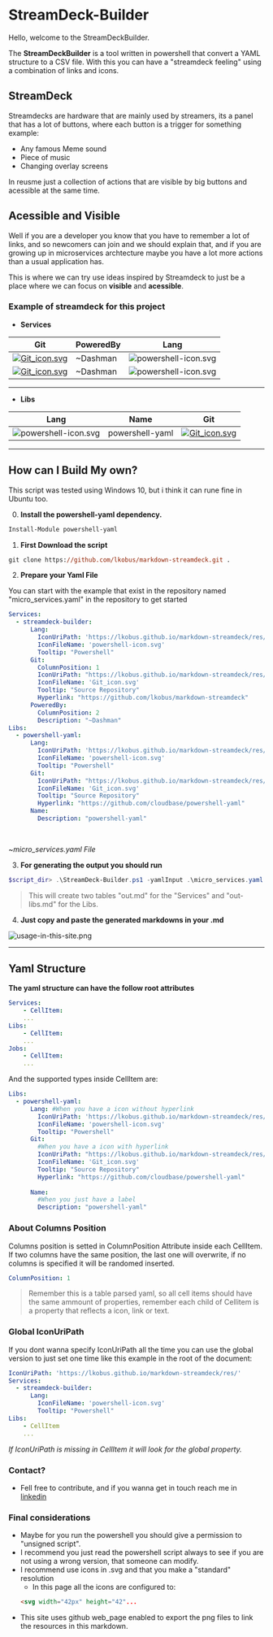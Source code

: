 # StreamDeck-Builder

Hello, welcome to the StreamDeckBuilder.

The **StreamDeckBuilder** is a tool written in powershell that convert a YAML structure to a CSV file. With this you can have a "streamdeck feeling" using a combination of links and icons.

## StreamDeck  

Streamdecks are hardware that are mainly used by streamers, its a panel that has a lot of buttons, where each button is a trigger for something example:
* Any famous Meme sound
* Piece of music
* Changing overlay screens

In reusme just a collection of actions that are visible by big buttons and acessible at the same time. 

## Acessible and Visible 

Well if you are a developer you know that you have to remember a lot of links, and so  newcomers can join and we should explain that, and if you are growing up in microservices archtecture maybe you have a lot more actions than a usual application has.

This is where we can try use ideas inspired by Streamdeck to just be a place where we can focus on **visible** and **acessible**.

### Example of streamdeck for this project


- **Services**

|Git                                                          |PoweredBy                                                                                              |Lang                                                                                                      |
|-------------------------------------------------------------|-------------------------------------------------------------------------------------------------------|----------------------------------------------------------------------------------------------------------|
|[![Git_icon.svg](https://lkobus.github.io/markdown-streamdeck/res//Git_icon.svg)](https://github.com/lkobus/markdown-streamdeck "Source Repository")|~Dashman                                                                                               |![powershell-icon.svg](https://lkobus.github.io/markdown-streamdeck/res//powershell-icon.svg "Powershell")|
|[![Git_icon.svg](https://lkobus.github.io/markdown-streamdeck/res//Git_icon.svg)](https://github.com/lkobus/markdown-streamdeck "Source Repository")|~Dashman                                                                                               |![powershell-icon.svg](https://lkobus.github.io/markdown-streamdeck/res//powershell-icon.svg "Powershell")|



---

- **Libs**

|Lang                                                         |Name                                                                                                   |Git                                                                                                       |
|-------------------------------------------------------------|-------------------------------------------------------------------------------------------------------|----------------------------------------------------------------------------------------------------------|
|![powershell-icon.svg](https://lkobus.github.io/markdown-streamdeck/res//powershell-icon.svg "Powershell")|powershell-yaml                                                                                        |[![Git_icon.svg](https://lkobus.github.io/markdown-streamdeck/res//Git_icon.svg)](https://github.com/cloudbase/powershell-yaml "Source Repository")|


---

## How can I Build My own?

This script was tested using Windows 10, but i think it can rune fine in Ubuntu too.

0. **Install the powershell-yaml dependency.**
```ps
Install-Module powershell-yaml
```

1. **First Download the script**

```ps
git clone https://github.com/lkobus/markdown-streamdeck.git .
```
2. **Prepare your Yaml File**

You can start with the example that exist in the repository named "micro_services.yaml" in the repository to get started
```yaml
Services:
  - streamdeck-builder:
      Lang:        
        IconUriPath: 'https://lkobus.github.io/markdown-streamdeck/res/'
        IconFileName: 'powershell-icon.svg'
        Tooltip: "Powershell"      
      Git:
        ColumnPosition: 1
        IconUriPath: "https://lkobus.github.io/markdown-streamdeck/res/"
        IconFileName: 'Git_icon.svg'
        Tooltip: "Source Repository"
        Hyperlink: "https://github.com/lkobus/markdown-streamdeck"
      PoweredBy:       
        ColumnPosition: 2
        Description: "~Dashman"  
Libs:
  - powershell-yaml:
      Lang:
        IconUriPath: 'https://lkobus.github.io/markdown-streamdeck/res/'
        IconFileName: 'powershell-icon.svg'
        Tooltip: "Powershell"       
      Git:      
        IconUriPath: "https://lkobus.github.io/markdown-streamdeck/res/"
        IconFileName: 'Git_icon.svg'
        Tooltip: "Source Repository"
        Hyperlink: "https://github.com/cloudbase/powershell-yaml"
      Name:
        Description: "powershell-yaml"
      
      
```
~*micro_services.yaml File*


3. **For generating the output you should run**

```ps1
$script_dir> .\StreamDeck-Builder.ps1 -yamlInput .\micro_services.yaml -outputCsv .\out.md
```

> This will create two tables "out.md" for the "Services" and "out-libs.md" for the Libs.



4. **Just copy and paste the generated markdowns in your .md**

![usage-in-this-site.png](https://lkobus.github.io/markdown-streamdeck/res/usage-in-this-site.png)

---


## Yaml Structure 
**The yaml structure can have the follow root attributes**
```yaml
Services:
    - CellItem:
    ...
Libs:
    - CellItem:
    ...
Jobs:
    - CellItem:
    ...
```

And the supported types inside CellItem are:
```yaml
Libs:
  - powershell-yaml:
      Lang: #When you have a icon without hyperlink
        IconUriPath: 'https://lkobus.github.io/markdown-streamdeck/res/' 
        IconFileName: 'powershell-icon.svg'
        Tooltip: "Powershell"       
      Git:      
        #When you have a icon with hyperlink
        IconUriPath: "https://lkobus.github.io/markdown-streamdeck/res/"
        IconFileName: 'Git_icon.svg'
        Tooltip: "Source Repository"
        Hyperlink: "https://github.com/cloudbase/powershell-yaml"
        
      Name:
        #When you just have a label
        Description: "powershell-yaml"
```

### About Columns Position
Columns position is setted in ColumnPosition Attribute inside each CellItem. If two columns have the same position, the last one will overwrite, if no columns is specified it will be randomed inserted.
```yaml
ColumnPosition: 1
```

> Remember this is a table parsed yaml, so all cell items should have the same ammount of properties, remember each child of Cellitem is a property that reflects a icon, link or text.

### Global IconUriPath
If you dont wanna specify IconUriPath all the time you can use the global version to just set one time like this example in the root of the document: 
```yaml
IconUriPath: 'https://lkobus.github.io/markdown-streamdeck/res/' 
Services:
  - streamdeck-builder:
      Lang:                
        IconFileName: 'powershell-icon.svg'
        Tooltip: "Powershell"      
Libs:
    - CellItem
    ...
```
*If IconUriPath is missing in CellItem it will look for the global property.*

### Contact?

- Fell free to contribute, and if you wanna get in touch reach me in [linkedin](https://www.linkedin.com/in/leonardo-kobus-73125857/)

### Final considerations
- Maybe for you run the powershell you should give a permission to "unsigned script". 
- I recommend you just read the powershell script always to see if you are not using a wrong version, that someone can modify.
- I recommend use icons in .svg and that you make a "standard" resolution
  - In this page all the icons are configured to: 
  ```html  
  <svg width="42px" height="42"...
  ```
- This site uses github web_page enabled to export the png files to link the resources in this markdown.

